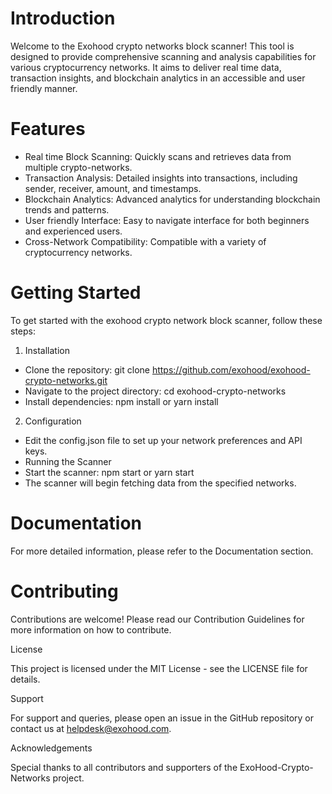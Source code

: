 # Introduction

Welcome to the Exohood crypto networks block scanner! This tool is designed to provide comprehensive scanning and analysis capabilities for various cryptocurrency networks. It aims to deliver real time data, transaction insights, and blockchain analytics in an accessible and user friendly manner.

# Features

* Real time Block Scanning: Quickly scans and retrieves data from multiple crypto-networks.
* Transaction Analysis: Detailed insights into transactions, including sender, receiver, amount, and timestamps.
* Blockchain Analytics: Advanced analytics for understanding blockchain trends and patterns.
* User friendly Interface: Easy to navigate interface for both beginners and experienced users.
* Cross-Network Compatibility: Compatible with a variety of cryptocurrency networks.

# Getting Started

To get started with the exohood crypto network block scanner, follow these steps:

1. Installation
* Clone the repository: git clone https://github.com/exohood/exohood-crypto-networks.git
* Navigate to the project directory: cd exohood-crypto-networks
* Install dependencies: npm install or yarn install

2. Configuration
* Edit the config.json file to set up your network preferences and API keys.
* Running the Scanner
* Start the scanner: npm start or yarn start
* The scanner will begin fetching data from the specified networks.

# Documentation

For more detailed information, please refer to the Documentation section.

# Contributing

Contributions are welcome! Please read our Contribution Guidelines for more information on how to contribute.

License

This project is licensed under the MIT License - see the LICENSE file for details.

Support

For support and queries, please open an issue in the GitHub repository or contact us at helpdesk@exohood.com.

Acknowledgements

Special thanks to all contributors and supporters of the ExoHood-Crypto-Networks project.
